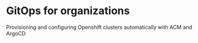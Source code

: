 # GitOps for organizations
Provisioning and configuring Openshift clusters automatically with ACM and ArgoCD
